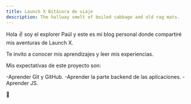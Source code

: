 ```yaml
---
title: Launch X Bitácora de viaje
description: The hallway smelt of boiled cabbage and old rag mats.
---
```


Hola ✌️  soy el explorer Paúl y este es mi blog personal donde compartiré mis aventuras de Launch X.

Te invito a conocer mis aprendizajes y leer mis experiencias.

Mis expectativas de este proyecto son:

-Aprender Git y GitHub.
-Aprender la parte backend de las aplicaciones.
-Aprender JS.

🚀

